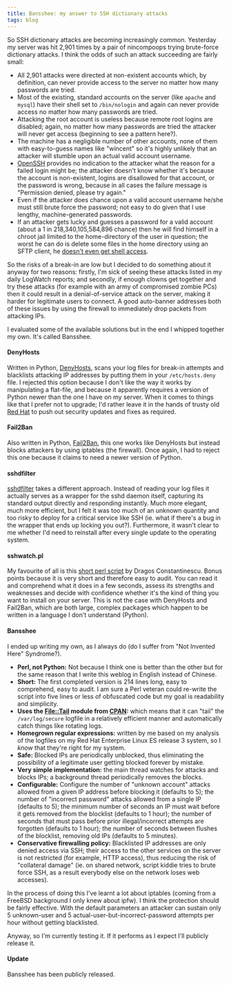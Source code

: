 ```yaml
---
title: Bansshee: my answer to SSH dictionary attacks
tags: blog
---
```


So SSH dictionary attacks are becoming increasingly common. Yesterday my server was hit 2,901 times by a pair of nincompoops trying brute-force dictionary attacks. I think the odds of such an attack succeeding are fairly small:

-   All 2,901 attacks were directed at non-existent accounts which, by definition, can never provide access to the server no matter how many passwords are tried.
-   Most of the existing, standard accounts on the server (like `apache` and `mysql`) have their shell set to `/bin/nologin` and again can never provide access no matter how many passwords are tried.
-   Attacking the root account is useless because remote root logins are disabled; again, no matter how many passwords are tried the attacker will never get access (beginning to see a pattern here?).
-   The machine has a negligible number of other accounts, none of them with easy-to-guess names like "wincent" so it's highly unlikely that an attacker will stumble upon an actual valid account username.
-   [OpenSSH](http://openssh.org/) provides no indication to the attacker what the reason for a failed login might be; the attacker doesn't know whether it's because the account is non-existent, logins are disallowed for that account, or the password is wrong, because in all cases the failure message is "Permission denied, please try again."
-   Even if the attacker does chance upon a valid account username he/she must still brute force the password; not easy to do given that I use lengthy, machine-generated passwords.
-   If an attacker gets lucky and guesses a password for a valid account (about a 1 in 218,340,105,584,896 chance) then he will find himself in a chroot jail limited to the home-directory of the user in question; the worst he can do is delete some files in the home directory using an SFTP client, he [doesn't even get shell access](http://www.pizzashack.org/rssh/).

So the risks of a break-in are low but I decided to do something about it anyway for two reasons: firstly, I'm sick of seeing these attacks listed in my daily LogWatch reports; and secondly, if enough clowns get together and try these attacks (for example with an army of compromised zombie PCs) then it could result in a denial-of-service attack on the server, making it harder for legitimate users to connect. A good auto-banner addresses both of these issues by using the firewall to immediately drop packets from attacking IPs.

I evaluated some of the available solutions but in the end I whipped together my own. It's called Bansshee.

#### DenyHosts

Written in Python, [DenyHosts](http://denyhosts.sourceforge.net/), scans your log files for break-in attempts and blacklists attacking IP addresses by putting them in your `/etc/hosts.deny` file. I rejected this option because I don't like the way it works by manipulating a flat-file, and because it apparently requires a version of Python newer than the one I have on my server. When it comes to things like that I prefer not to upgrade; I'd rather leave it in the hands of trusty old [Red Hat](http://www.redhat.com/) to push out security updates and fixes as required.

#### Fail2Ban

Also written in Python, [Fail2Ban](http://fail2ban.sourceforge.net/), this one works like DenyHosts but instead blocks attackers by using iptables (the firewall). Once again, I had to reject this one because it claims to need a newer version of Python.

#### sshdfilter

[sshdfilter](http://freshmeat.net/projects/sshdfilter/) takes a different approach. Instead of reading your log files it actually serves as a wrapper for the sshd daemon itself, capturing its standard output directly and responding instantly. Much more elegant, much more efficient, but I felt it was too much of an unknown quantity and too risky to deploy for a critical service like SSH (ie. what if there's a bug in the wrapper that ends up locking you out?). Furthermore, it wasn't clear to me whether I'd need to reinstall after every single update to the operating system.

#### sshwatch.pl

My favourite of all is this [short perl script](http://www.cpan.org/authors/id/D/DR/DRAGOS/sshwatch-0.01.pl) by Dragos Constantinescu. Bonus points because it is very short and therefore easy to audit. You can read it and comprehend what it does in a few seconds, assess its strengths and weaknesses and decide with confidence whether it's the kind of thing you want to install on your server. This is not the case with DenyHosts and Fail2Ban, which are both large, complex packages which happen to be written in a language I don't understand (Python).

#### Bansshee

I ended up writing my own, as I always do (do I suffer from "Not Invented Here" Syndrome?).

-   **Perl, not Python:** Not because I think one is better than the other but for the same reason that I write this weblog in English instead of Chinese.
-   **Short:** The first completed version is 214 lines long, easy to comprehend, easy to audit. I am sure a Perl veteran could re-write the script into five lines or less of obfuscated code but my goal is readability and simplicity.
-   **Uses the [File::Tail](http://search.cpan.org/~mgrabnar/File-Tail-0.99.3/Tail.pm) module from [CPAN](http://cpan.org/):** which means that it can "tail" the `/var/log/secure` logfile in a relatively efficient manner and automatically catch things like rotating logs.
-   **Homegrown regular expressions:** written by me based on my analysis of the logfiles on my Red Hat Enterprise Linux ES release 3 system, so I _know_ that they're right for my system.
-   **Safe:** Blocked IPs are periodically unblocked, thus eliminating the possibility of a legitimate user getting blocked forever by mistake.
-   **Very simple implementation:** the main thread watches for attacks and blocks IPs; a background thread periodically removes the blocks.
-   **Configurable:** Configure the number of "unknown account" attacks allowed from a given IP address before blocking it (defaults to 5); the number of "incorrect password" attacks allowed from a single IP (defaults to 5); the minimum number of seconds an IP must wait before it gets removed from the blocklist (defaults to 1 hour); the number of seconds that must pass before prior illegal/incorrect attempts are forgotten (defaults to 1 hour); the number of seconds between flushes of the blocklist, removing old IPs (defaults to 5 minutes).
-   **Conservative firewalling policy:** Blacklisted IP addresses are only denied access via SSH; their access to the other services on the server is not restricted (for example, HTTP access), thus reducing the risk of "collateral damage" (ie. on shared network, script kiddie tries to brute force SSH, as a result everybody else on the network loses web accesses).

In the process of doing this I've learnt a lot about iptables (coming from a FreeBSD background I only knew about ipfw). I think the protection should be fairly effective. With the default parameters an attacker can sustain only 5 unknown-user and 5 actual-user-but-incorrect-password attempts per hour without getting blacklisted.

Anyway, so I'm currently testing it. If it performs as I expect I'll publicly release it.

#### Update

Bansshee has been publicly released.
